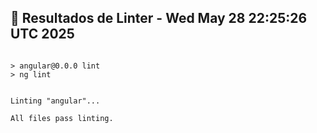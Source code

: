 ## 🧹 Resultados de Linter - Wed May 28 22:25:26 UTC 2025
```

> angular@0.0.0 lint
> ng lint


Linting "angular"...

All files pass linting.

```
